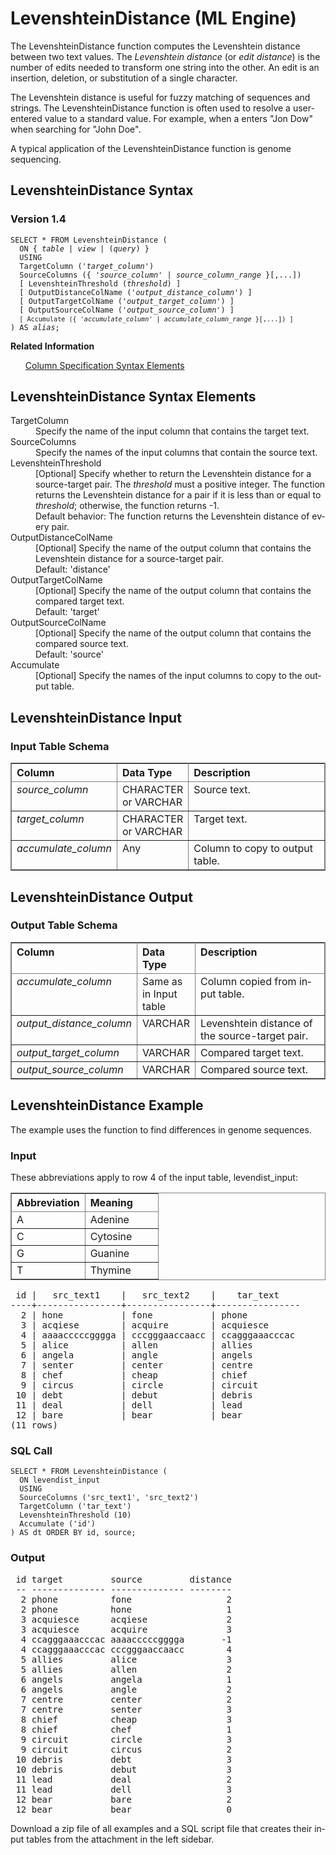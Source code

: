 <html><head></head><body><div class="nested0" aria-labelledby="ariaid-title1" topicindex="1" topicid="gdz1507318085052" id="gdz1507318085052"><h1 class="title topictitle1" id="ariaid-title1">LevenshteinDistance (ML Engine)</h1><div class="body conbody">
<p class="p">The LevenshteinDistance function computes the Levenshtein distance between two text values. The <dfn class="term">Levenshtein distance</dfn> (or <dfn class="term">edit distance</dfn>) is the number of edits needed to transform one string into the other. An edit is an insertion, deletion, or substitution of a single character.</p>
<p class="p">The Levenshtein distance is useful for fuzzy matching of sequences and strings. The LevenshteinDistance function is often used to resolve a user-entered value to a standard value. For example, when a enters "Jon Dow" when searching for "John Doe".</p>
<p class="p">A typical application of the LevenshteinDistance function is genome sequencing.</p></div><div class="topic reference nested1" aria-labelledby="ariaid-title2" topicindex="2" topicid="aom1507318179989" xml:lang="en-us" lang="en-us" id="aom1507318179989">
<h2 class="title topictitle2" id="ariaid-title2">LevenshteinDistance Syntax</h2><div class="body refbody"><div class="section" id="aom1507318179989__section_N1000E_N1000C_N10001">
<h3 class="title sectiontitle">Version 1.4</h3><pre class="pre codeblock" xml:space="preserve"><code>SELECT * FROM LevenshteinDistance (
  <span>ON { <var class="keyword varname">table</var> | <var class="keyword varname">view</var> | (<var class="keyword varname">query</var>) }</span>
  USING
  TargetColumn ('<var class="keyword varname">target_column</var>')
  SourceColumns ({ '<var class="keyword varname">source_column</var>' | <var class="keyword varname">source_column_range</var> }[,...])
  [ LevenshteinThreshold (<var class="keyword varname">threshold</var>) ]
  [ OutputDistanceColName ('<var class="keyword varname">output_distance_column</var>') ]
  [ OutputTargetColName ('<var class="keyword varname">output_target_column</var>') ]
  [ OutputSourceColName ('<var class="keyword varname">output_source_column</var>') ]
  <code class="ph codeph">[ Accumulate ({ '<var class="keyword varname">accumulate_column</var>' | <var class="keyword varname">accumulate_column_range</var> }[,...]) ]</code>
) AS <var class="keyword varname">alias</var>;</code></pre></div></div><div class="related-links"><div class="linklistheader"><p></p><b>Related Information</b></div>
<ul class="linklist linklist relinfo"><div class="linklistmember"><a href="ndv1557782188375.md">Column Specification Syntax Elements</a></div></ul></div></div><div class="topic reference nested1" aria-labelledby="ariaid-title3" topicindex="3" topicid="jgi1507318550548" xml:lang="en-us" lang="en-us" id="jgi1507318550548">
<h2 class="title topictitle2" id="ariaid-title3">LevenshteinDistance Syntax Elements</h2><div class="body refbody"><div class="section" id="jgi1507318550548__section_N10011_N1000E_N10001"><dl class="dl parml"><dt class="dt pt dlterm">TargetColumn</dt><dd class="dd pd">Specify the name of the input column that contains the target text.</dd><dt class="dt pt dlterm">SourceColumns</dt><dd class="dd pd">Specify the names of the input columns that contain the source text.</dd><dt class="dt pt dlterm">LevenshteinThreshold</dt><dd class="dd pd">[Optional] Specify whether to return the Levenshtein distance for a source-target pair. The <var class="keyword varname">threshold</var> must a positive integer. The function returns the Levenshtein distance for a pair if it is less than or equal to <var class="keyword varname">threshold</var>; otherwise, the function returns -1.</dd><dd class="dd pd ddexpand">Default behavior: The function returns the Levenshtein distance of every pair.</dd><dt class="dt pt dlterm">OutputDistanceColName</dt><dd class="dd pd">[Optional] Specify the name of the output column that contains the Levenshtein distance for a source-target pair.</dd><dd class="dd pd ddexpand">Default: 'distance'</dd><dt class="dt pt dlterm">OutputTargetColName</dt><dd class="dd pd">[Optional] Specify the name of the output column that contains the compared target text.</dd><dd class="dd pd ddexpand">Default: 'target'</dd><dt class="dt pt dlterm">OutputSourceColName</dt><dd class="dd pd">[Optional] Specify the name of the output column that contains the compared source text.</dd><dd class="dd pd ddexpand">Default: 'source'</dd><dt class="dt pt dlterm">Accumulate</dt><dd class="dd pd">[Optional] Specify the names of the input columns to copy to the output table.</dd></dl></div></div></div><div class="topic reference nested1" aria-labelledby="ariaid-title4" topicindex="4" topicid="uzv1507318643048" xml:lang="en-us" lang="en-us" id="uzv1507318643048">
<h2 class="title topictitle2" id="ariaid-title4">LevenshteinDistance Input</h2><div class="body refbody"><div class="section" id="uzv1507318643048__section_gfx_s3c_ycb">
<h3 class="title sectiontitle">Input Table Schema</h3><div class="tablenoborder"><table cellpadding="4" cellspacing="0" summary="" id="uzv1507318643048__table_N1000E_N1000C_N10001" class="table" frame="border" border="1" rules="all"><div class="caption"></div><colgroup span="1"><col style="width:23.076923076923077%" span="1"></col><col style="width:15.384615384615385%" span="1"></col><col style="width:61.53846153846154%" span="1"></col></colgroup><thead class="thead" style="text-align:left;"><tr class="row"><th class="entry nocellnorowborder" style="vertical-align:top;" id="d69373e221" rowspan="1" colspan="1">Column</th><th class="entry nocellnorowborder" style="vertical-align:top;" id="d69373e223" rowspan="1" colspan="1">Data Type</th><th class="entry cell-norowborder" style="vertical-align:top;" id="d69373e225" rowspan="1" colspan="1">Description</th></tr></thead><tbody class="tbody"><tr class="row"><td class="entry nocellnorowborder" style="vertical-align:top;" headers="d69373e221" rowspan="1" colspan="1"><var class="keyword varname">source_column</var></td><td class="entry nocellnorowborder" style="vertical-align:top;" headers="d69373e223" rowspan="1" colspan="1">CHARACTER or VARCHAR</td><td class="entry cell-norowborder" style="vertical-align:top;" headers="d69373e225" rowspan="1" colspan="1">Source text.</td></tr><tr class="row"><td class="entry nocellnorowborder" style="vertical-align:top;" headers="d69373e221" rowspan="1" colspan="1"><var class="keyword varname">target_column</var></td><td class="entry nocellnorowborder" style="vertical-align:top;" headers="d69373e223" rowspan="1" colspan="1">CHARACTER or VARCHAR</td><td class="entry cell-norowborder" style="vertical-align:top;" headers="d69373e225" rowspan="1" colspan="1">Target text.</td></tr><tr class="row"><td class="entry row-nocellborder" style="vertical-align:top;" headers="d69373e221" rowspan="1" colspan="1"><var class="keyword varname">accumulate_column</var></td><td class="entry row-nocellborder" style="vertical-align:top;" headers="d69373e223" rowspan="1" colspan="1">Any</td><td class="entry cellrowborder" style="vertical-align:top;" headers="d69373e225" rowspan="1" colspan="1"><span>Column to copy to output table.</span></td></tr></tbody></table></div></div></div></div><div class="topic reference nested1" aria-labelledby="ariaid-title5" topicindex="5" topicid="imb1507318713267" xml:lang="en-us" lang="en-us" id="imb1507318713267">
<h2 class="title topictitle2" id="ariaid-title5">LevenshteinDistance Output</h2><div class="body refbody"><div class="section" id="imb1507318713267__section_bwb_r3c_ycb">
<h3 class="title sectiontitle">Output Table Schema</h3><div class="tablenoborder"><table cellpadding="4" cellspacing="0" summary="" id="imb1507318713267__table_N1000E_N1000C_N10001" class="table" frame="border" border="1" rules="all"><div class="caption"></div><colgroup span="1"><col style="width:28.57142857142857%" span="1"></col><col style="width:14.285714285714285%" span="1"></col><col style="width:57.14285714285714%" span="1"></col></colgroup><thead class="thead" style="text-align:left;"><tr class="row"><th class="entry nocellnorowborder" style="vertical-align:top;" id="d69373e272" rowspan="1" colspan="1">Column</th><th class="entry nocellnorowborder" style="vertical-align:top;" id="d69373e274" rowspan="1" colspan="1">Data Type</th><th class="entry cell-norowborder" style="vertical-align:top;" id="d69373e276" rowspan="1" colspan="1">Description</th></tr></thead><tbody class="tbody"><tr class="row"><td class="entry nocellnorowborder" style="vertical-align:top;" headers="d69373e272" rowspan="1" colspan="1"><var class="keyword varname">accumulate_column</var></td><td class="entry nocellnorowborder" style="vertical-align:top;" headers="d69373e274" rowspan="1" colspan="1"><span>Same as in Input table</span></td><td class="entry cell-norowborder" style="vertical-align:top;" headers="d69373e276" rowspan="1" colspan="1"><span>Column copied from input table.</span></td></tr><tr class="row"><td class="entry nocellnorowborder" style="vertical-align:top;" headers="d69373e272" rowspan="1" colspan="1"><var class="keyword varname">output_distance_column</var></td><td class="entry nocellnorowborder" style="vertical-align:top;" headers="d69373e274" rowspan="1" colspan="1">VARCHAR</td><td class="entry cell-norowborder" style="vertical-align:top;" headers="d69373e276" rowspan="1" colspan="1">Levenshtein distance of the source-target pair.</td></tr><tr class="row"><td class="entry nocellnorowborder" style="vertical-align:top;" headers="d69373e272" rowspan="1" colspan="1"><var class="keyword varname">output_target_column</var></td><td class="entry nocellnorowborder" style="vertical-align:top;" headers="d69373e274" rowspan="1" colspan="1">VARCHAR</td><td class="entry cell-norowborder" style="vertical-align:top;" headers="d69373e276" rowspan="1" colspan="1">Compared target text.</td></tr><tr class="row"><td class="entry row-nocellborder" style="vertical-align:top;" headers="d69373e272" rowspan="1" colspan="1"><var class="keyword varname">output_source_column</var></td><td class="entry row-nocellborder" style="vertical-align:top;" headers="d69373e274" rowspan="1" colspan="1">VARCHAR</td><td class="entry cellrowborder" style="vertical-align:top;" headers="d69373e276" rowspan="1" colspan="1">Compared source text.</td></tr></tbody></table></div></div></div></div><div class="topic reference nested1" aria-labelledby="ariaid-title6" topicindex="6" topicid="eap1510778841585" xml:lang="en-us" lang="en-us" id="eap1510778841585">
<h2 class="title topictitle2" id="ariaid-title6">LevenshteinDistance Example</h2><div class="body refbody"><div class="section" id="eap1510778841585__section_N10011_N1000E_N10001">
<p class="p">The example uses the function to find differences in genome sequences.</p></div><div class="section" id="eap1510778841585__section_fvb_btf_pdb">
<h3 class="title sectiontitle">Input</h3>
<p class="p">These abbreviations apply to row 4 of the input table, levendist_input:</p><div class="tablenoborder"><table cellpadding="4" cellspacing="0" summary="" id="eap1510778841585__table_s4q_lq1_j2b" class="table" frame="border" border="1" rules="all"><div class="caption"></div><colgroup span="1"><col style="width:50%" span="1"></col><col style="width:50%" span="1"></col></colgroup><thead class="thead" style="text-align:left;"><tr class="row"><th class="entry cellrowborder" style="vertical-align:top;" id="d69373e347" rowspan="1" colspan="1">Abbreviation</th><th class="entry cellrowborder" style="vertical-align:top;" id="d69373e349" rowspan="1" colspan="1">Meaning</th></tr></thead><tbody class="tbody"><tr class="row"><td class="entry cellrowborder" style="vertical-align:top;" headers="d69373e347" rowspan="1" colspan="1">A</td><td class="entry cellrowborder" style="vertical-align:top;" headers="d69373e349" rowspan="1" colspan="1">Adenine</td></tr><tr class="row"><td class="entry cellrowborder" style="vertical-align:top;" headers="d69373e347" rowspan="1" colspan="1">C</td><td class="entry cellrowborder" style="vertical-align:top;" headers="d69373e349" rowspan="1" colspan="1">Cytosine</td></tr><tr class="row"><td class="entry cellrowborder" style="vertical-align:top;" headers="d69373e347" rowspan="1" colspan="1">G</td><td class="entry cellrowborder" style="vertical-align:top;" headers="d69373e349" rowspan="1" colspan="1">Guanine</td></tr><tr class="row"><td class="entry cellrowborder" style="vertical-align:top;" headers="d69373e347" rowspan="1" colspan="1">T</td><td class="entry cellrowborder" style="vertical-align:top;" headers="d69373e349" rowspan="1" colspan="1">Thymine</td></tr></tbody></table></div><pre class="pre screen" xml:space="preserve"> id |   src_text1    |   src_text2    |    tar_text    
----+----------------+----------------+----------------
  2 | hone           | fone           | phone
  3 | acqiese        | acquire        | acquiesce
  4 | aaaacccccgggga | cccgggaaccaacc | ccagggaaacccac
  5 | alice          | allen          | allies
  6 | angela         | angle          | angels
  7 | senter         | center         | centre
  8 | chef           | cheap          | chief
  9 | circus         | circle         | circuit
 10 | debt           | debut          | debris
 11 | deal           | dell           | lead
 12 | bare           | bear           | bear
(11 rows)
</pre></div><div class="section" id="eap1510778841585__section_ihl_btf_pdb">
<h3 class="title sectiontitle">SQL Call</h3><pre class="pre codeblock" xml:space="preserve"><code>SELECT * FROM LevenshteinDistance (
  ON levendist_input
  USING
  SourceColumns ('src_text1', 'src_text2')
  TargetColumn ('tar_text')
  LevenshteinThreshold (10)
  Accumulate ('id')
) AS dt ORDER BY id, source;</code></pre></div><div class="section" id="eap1510778841585__section_fpv_btf_pdb">
<h3 class="title sectiontitle">Output</h3><pre class="pre screen" xml:space="preserve"> id target         source         distance 
 -- -------------- -------------- -------- 
  2 phone          fone                  2
  2 phone          hone                  1
  3 acquiesce      acqiese               2
  3 acquiesce      acquire               3
  4 ccagggaaacccac aaaacccccgggga       -1
  4 ccagggaaacccac cccgggaaccaacc        4
  5 allies         alice                 3
  5 allies         allen                 2
  6 angels         angela                1
  6 angels         angle                 2
  7 centre         center                2
  7 centre         senter                3
  8 chief          cheap                 3
  8 chief          chef                  1
  9 circuit        circle                3
  9 circuit        circus                2
 10 debris         debt                  3
 10 debris         debut                 3
 11 lead           deal                  2
 11 lead           dell                  3
 12 bear           bare                  2
 12 bear           bear                  0</pre>
<p class="p">Download a zip file of all examples and a SQL script file that creates their input tables from the attachment in the left sidebar.</p></div></div></div></div></body></html>
